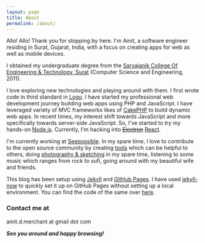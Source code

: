 ```yaml
---
layout: page
title: About
permalink: /about/
---
```


Allo! Allo! Thank you for stopping by here. I'm Amit, a software engineer residing in Surat, Gujarat, India, with a focus on creating apps for web as well as mobile devices.

I obtained my undergraduate degree from the [Sarvajanik College Of Engineering & Technology, Surat](http://scet.ac.in) (Computer Science and Engineering, 2011).

I love exploring new technologies and playing around with them. I first wrote code in third standard in [Logo](https://en.wikipedia.org/wiki/Logo_(programming_language)). I have started my professional web development journey building web apps using PHP and JavaScript. I have leveraged variety of MVC frameworks likes of [CakePHP](http://cakephp.org) to build dynamic web apps. In recent times, my interest shift towards JavaScript and more specifically towards server-side JavaScript. So, I've started to try my hands-on [Node.js](https://nodejs.org/en). Currently, I'm hacking into ~~[Electron](http://electron.atom.io)~~ [React](https://reactjs.org/).

I'm currently working at [Seepossible](http://www.seepossible.com). In my spare time, I love to contribute to the open source community by creating [tools](https://github.com/amitmerchant1990) which can be helpful to others, doing [photography & sketching](https://www.instagram.com/amit_merchant/) in my spare time, listening to some music which ranges from rock to sufi, going around with my beautiful wife and friends.

This blog has been setup using [Jekyll](http://jekyllrb.com) and [GitHub Pages](https://pages.github.com). I have used [jekyll-now](https://github.com/barryclark/jekyll-now) to quickly set it up on GitHub Pages without setting up a local environment. You can find the code of the same over [here](https://github.com/amitmerchant1990/amitmerchant1990.github.io).

### Contact me at

amit.d.merchant at gmail dot com

**_See you around and happy browsing!_**
